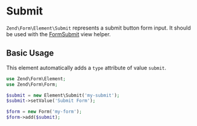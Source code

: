 # Submit

`Zend\Form\Element\Submit` represents a submit button form input.
It should be used with the [FormSubmit](../helper/form-submit.md) view helper.

## Basic Usage

This element automatically adds a `type` attribute of value `submit`.

```php
use Zend\Form\Element;
use Zend\Form\Form;

$submit = new Element\Submit('my-submit');
$submit->setValue('Submit Form');

$form = new Form('my-form');
$form->add($submit);
```
